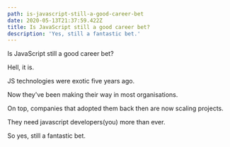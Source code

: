 ```yaml
---
path: is-javascript-still-a-good-career-bet
date: 2020-05-13T21:37:59.422Z
title: Is JavaScript still a good career bet?
description: 'Yes, still a fantastic bet.'
---
```

Is JavaScript still a good career bet?

Hell, it is. 

JS technologies were exotic five years ago. 

Now they've been making their way in most organisations. 

On top, companies that adopted them back then are now scaling projects.

They need javascript developers(you) more than ever. 

So yes, still a fantastic bet.
